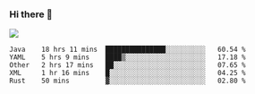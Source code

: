 ### Hi there 👋
![](https://github-readme-stats.vercel.app/api?username=tuichenchuxin)
<!--START_SECTION:waka-->
```text
Java    18 hrs 11 mins  ███████████████░░░░░░░░░░   60.54 % 
YAML    5 hrs 9 mins    ████▒░░░░░░░░░░░░░░░░░░░░   17.18 % 
Other   2 hrs 17 mins   ██░░░░░░░░░░░░░░░░░░░░░░░   07.65 % 
XML     1 hr 16 mins    █░░░░░░░░░░░░░░░░░░░░░░░░   04.25 % 
Rust    50 mins         ▓░░░░░░░░░░░░░░░░░░░░░░░░   02.80 % 
```
<!--END_SECTION:waka-->
